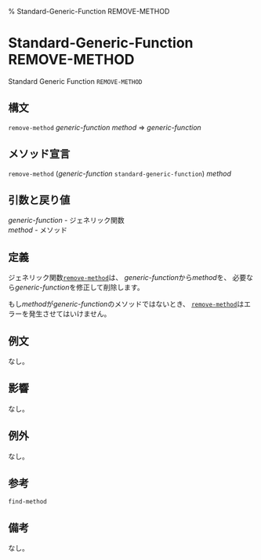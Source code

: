 % Standard-Generic-Function REMOVE-METHOD

# Standard-Generic-Function REMOVE-METHOD


Standard Generic Function `REMOVE-METHOD`


## 構文

`remove-method` *generic-function* *method* => *generic-function*


## メソッド宣言

`remove-method` (*generic-function* `standard-generic-function`) *method*


## 引数と戻り値

*generic-function* - ジェネリック関数  
*method* - メソッド


## 定義

ジェネリック関数[`remove-method`](7.7.remove-method.html)は、
*generic-function*から*method*を、
必要なら*generic-function*を修正して削除します。

もし*method*が*generic-function*のメソッドではないとき、
[`remove-method`](7.7.remove-method.html)はエラーを発生させてはいけません。


## 例文

なし。


## 影響

なし。


## 例外

なし。


## 参考

`find-method`


## 備考

なし。

